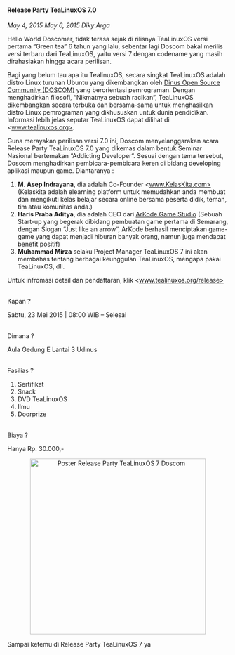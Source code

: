 #### Release Party TeaLinuxOS 7.0
_May 4, 2015 May 6, 2015 Diky Arga_

Hello World Doscomer, tidak terasa sejak di rilisnya TeaLinuxOS versi pertama “Green tea” 6 tahun yang lalu, sebentar lagi Doscom bakal merilis versi terbaru dari TeaLinuxOS, yaitu versi 7 dengan codename yang masih dirahasiakan hingga acara perilisan.

Bagi yang belum tau apa itu TealinuxOS, secara singkat TeaLinuxOS adalah distro Linux turunan Ubuntu yang dikembangkan oleh [Dinus Open Source Community (DOSCOM)](http://doscom.org) yang berorientasi pemrograman. Dengan menghadirkan filosofi, “Nikmatnya sebuah racikan”, TeaLinuxOS dikembangkan secara terbuka dan bersama-sama untuk menghasilkan distro Linux pemrograman yang dikhususkan untuk dunia pendidikan. Informasi lebih jelas seputar TeaLinuxOS dapat dilihat di <www.tealinuxos.org>.

Guna merayakan perilisan versi 7.0 ini, Doscom menyelanggarakan acara Release Party TeaLinuxOS 7.0 yang dikemas dalam bentuk Seminar Nasional bertemakan “Addicting Developer“. Sesuai dengan tema tersebut, Doscom menghadirkan pembicara-pembicara keren di bidang developing aplikasi maupun game. Diantaranya :

1. **M. Asep Indrayana**, dia adalah Co-Founder <www.KelasKita.com> (Kelaskita adalah elearning platform untuk memudahkan anda membuat dan mengikuti kelas belajar secara online bersama peserta didik, teman, tim atau komunitas anda.)
1. **Haris Praba Aditya**, dia adalah CEO dari [ArKode Game Studio](http://arkodestudio.com/) (Sebuah Start-up yang begerak dibidang pembuatan game pertama di Semarang, dengan Slogan “Just like an arrow“, ArKode berhasil menciptakan game-game yang dapat menjadi hiburan banyak orang, namun juga mendapat benefit positif)
1. **Muhammad Mirza** selaku Project Manager TeaLinuxOS 7 ini akan membahas tentang berbagai keunggulan TeaLinuxOS, mengapa pakai TeaLinuxOS, dll.

Untuk infromasi detail dan pendaftaran, klik <www.tealinuxos.org/release>

<br>
Kapan ?

Sabtu, 23 Mei 2015 | 08:00 WIB – Selesai

<br>
Dimana ?

Aula Gedung E Lantai 3 Udinus

<br>
Fasilias ?

1. Sertifikat
1. Snack
1. DVD TeaLinuxOS
1. Ilmu
1. Doorprize

<br>
Biaya ?

Hanya Rp. 30.000,-

<p align="center">
	<img src="./posts/2015-05-04-release-party-tealinuxos-7-0/Poster-Release-Party-TeaLinuxOS-7-Doscom.png" height="400px" alt="Poster Release Party TeaLinuxOS 7 Doscom">
</p> 

Sampai ketemu di Release Party TeaLinuxOS 7 ya 